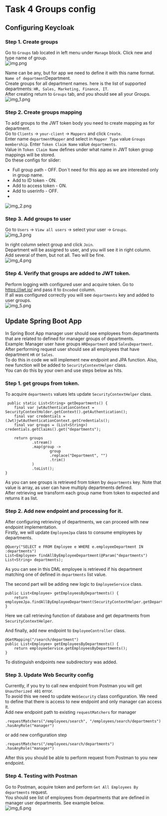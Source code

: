 # Task 4 Groups config 
## Configuring Keycloak
### Step 1. Create groups

Go to `Groups` tab located in left menu under `Manage` block. Click new and type name of group.<br>
![img.png](docs/images/img.png)

Name can be any, but for app we need to define it with this name format. `Name of department`Department.<br>
Create groups for all department names. here is the list of supported departments: `HR, Sales, Marketing, Finance, IT`.<br>
After creating return to `Groups` tab, and you should see all your Groups.<br>
![img_1.png](docs/images/img_1.png)

### Step 2. Create groups mapping
To add groups to the JWT token body you need to create mapping as for department.<br>
Go to `Clients` -> `your-client` -> `Mappers` and click `Create`.<br>
Enter name `departmentMapper` and select in `Mapper Type` value `Groups membership`. Enter `Token Claim Name` value `departments`.<br>
Value in `Token Claim Name` defines under what name in JWT token group mappings will be stored. <br>
Do these configs for slider:
- Full group path - OFF. Don`t need for this app as we are interested only in group name. 
- Add to ID token - ON.
- Add to access token - ON.
- Add to userinfo - OFF.
- 
![img_2.png](docs/images/img_2.png)

### Step 3. Add groups to user
Go to `Users` -> `View all users` -> select your user -> `Groups`. <br>
![img_3.png](docs/images/img_3.png)

In right column select group and click `Join`. <br>
Department will be assigned to user, and you will see it in right column. <br>
Add several of them, but not all. Two will be fine. <br>
![img_4.png](docs/images/img_4.png)

### Step 4. Verify that groups are added to JWT token.
Perform logging with configured user and acquire token. Go to https://jwt.io/ and pass it to `Encoded` column. <br>
If all was configured correctly you will see `departments` key and added to user groups. <br>
![img_5.png](docs/images/img_5.png)

## Update Spring Boot App
In Spring Boot App manager user should see employees from departments that are related to defined for manager groups of departments. <br>
Example: Manager user have groups `HRDepartment` and `SalesDepartment`. After performing request user should see all employees that have department `HR` or `Sales`. <br>
To do this in code we will implement new endpoint and JPA function. Also, new function will be added to `SecurityContextHelper` class. <br>
You can do this by your own and use steps below as hits.

### Step 1. get groups from token.
To acquire `departments` values lets update `SecurityContextHelper` class. <br>

     public static List<String> getDepartments() {
        final var jwtAuthenticationContext = SecurityContextHolder.getContext().getAuthentication();
        final var credentials = (Jwt)jwtAuthenticationContext.getCredentials();
        final var groups = (List<String>) credentials.getClaims().get("departments");

        return groups
                .stream()
                .map(group ->
                        group
                        .replace("Department", "")
                        .trim()
                )
                .toList();
    }
As you can see groups is retrieved from token by `departments` key. Note that value is array, as user can have multiply departments defined. <br>
After retrieving we transform each group name from token to expected and returns it as list. <br>

### Step 2. Add new endpoint and processing for it.
After configuring retrieving of departments, we can proceed with new endpoint implementation. <br>
Firstly, we will update `EmployeeJpa` class to consume employees by departments. <br>

    @Query("SELECT e FROM Employee e WHERE e.employeeDepartment IN :departments")
    List<Employee> findAllByEmployeeDepartment(@Param("departments") List<String> departments);

As you can see in this DML employee is retrieved if his department matching one of defined in `departments` list value. <br>

The second part will be adding new logic to `EmployeeService` class. <br>

    public List<Employee> getEmployeesByDepartments() {
        return employeeJpa.findAllByEmployeeDepartment(SecurityContextHelper.getDepartments());
    }
Here we call retrieving function of database and get departments from `SecurityContextHelper`. <br>

And finally, add new endpoint to `EmployeeController` class. <br>

    @GetMapping("/search/department")
    public List<Employee> getEmployeesByDepartments() {
        return employeeService.getEmployeesByDepartments();
    }
To distinguish endpoints new subdirectory was added. <br>

### Step 3. Update Web Security config
Currently, if you try to call new endpoint from Postman you will get `Unauthorized 401` error. <br>
To avoid this we need to update `WebSecurity` class configuration. We need to define that there is access to new endpoint and only manager can access it. <br>
Add new endpoint path to existing `requestMatchers` for manager 
    
    .requestMatchers("/employees/search", "/employees/search/departments")
    .hasAnyRole("manager")

or add new configuration step

    .requestMatchers("/employees/search/departments")
    .hasAnyRole("manager")

After this you should be able to perform request from Postman to you new endpoint. <br>
### Step 4. Testing with Postman
Go to Postman, acquire token and perform `Get All Employees By departments` request.<br>
You should see list of employees from departments that are defined in manager user departments. See example below.<br>
![img_6.png](docs/images/img_6.png)


